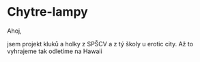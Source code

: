 # Chytre-lampy
Ahoj,

jsem projekt kluků a holky z SPŠCV a z tý školy u erotic city.
Až to vyhrajeme tak odletíme na Hawaii
